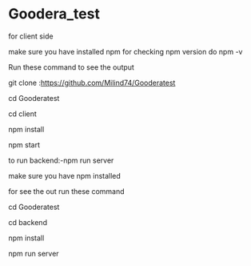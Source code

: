# Goodera_test

for client side

make sure you have installed npm for checking npm version do npm -v

Run these command to see the output

git clone :https://github.com/Milind74/Gooderatest

cd Gooderatest

cd client

npm install

npm start



to run backend:-npm run server



make sure you have npm installed

for see the out run these command

cd Gooderatest

cd backend

npm install

npm run server

